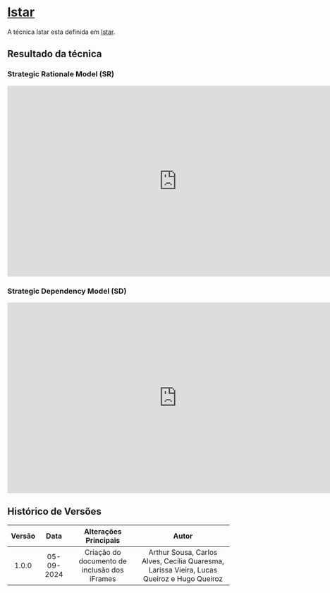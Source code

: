 # [Istar](gore.md#istar)

A técnica Istar esta definida em [Istar](gore.md#istar).

## Resultado da técnica

### Strategic Rationale Model (SR)

<iframe width="768" height="432" src="https://miro.com/app/live-embed/uXjVKk2Gc1s=/?moveToVieararawport=-5487,-118,3311,1566&embedId=228641702749" frameborder="0" scrolling="no" allow="fullscreen; clipboard-read; clipboard-write" allowfullscreen></iframe>

### Strategic Dependency Model (SD)

<iframe width="768" height="432" src="https://miro.com/app/live-embed/uXjVKjwf1-4=/?moveToViewport=-1988,-935,5031,1831&embedId=729802147341" frameborder="0" scrolling="no" allow="fullscreen; clipboard-read; clipboard-write" allowfullscreen></iframe>

## Histórico de Versões

| **Versão** | **Data** | **Alterações Principais** | **Autor** |
| :--: | :--: | :--: | :--: | 
| 1.0.0 | 05-09-2024 | Criação do documento de inclusão dos iFrames | Arthur Sousa, Carlos Alves, Cecília Quaresma, Larissa Vieira, Lucas Queiroz e Hugo Queiroz |